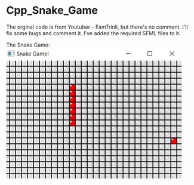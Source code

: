 # Cpp_Snake_Game
The orginal code is from Youtuber - FamTrinli, but there's no comment. I'll fix  some bugs and comment it. I've added the required SFML files to it.

The Snake Game:\
![](images/demopic1.jpg)
